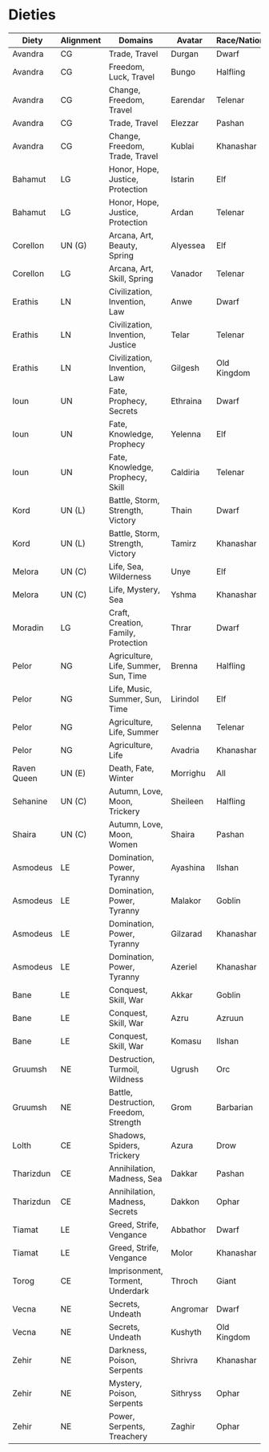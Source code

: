 # Dieties

| Diety          | Alignment | Domains                                | Avatar   | Race/Nation | Gender        | Symbol                |
| -------------- | --------- | -------------------------------------- | -------- | ----------- | ------------- | --------------------- |
| Avandra        | CG        | Trade, Travel                          | Durgan   | Dwarf       | Male          | Coin                  |
| Avandra        | CG        | Freedom, Luck, Travel                  | Bungo    | Halfling    | Male          | Face-up coin          |
| Avandra        | CG        | Change, Freedom, Travel                | Earendar | Telenar     | Male          | Coin                  |
| Avandra        | CG        | Trade, Travel                          | Elezzar  | Pashan      | Male          | Coin                  |
| Avandra        | CG        | Change, Freedom, Trade, Travel         | Kublai   | Khanashar   | Male          | Two overlapping coins |
| Bahamut        | LG        | Honor, Hope, Justice, Protection       | Istarin  | Elf         | Male          | Scales                |
| Bahamut        | LG        | Honor, Hope, Justice, Protection       | Ardan    | Telenar     | Male          | Sword                 |
| Corellon       | UN (G)    | Arcana, Art, Beauty, Spring            | Alyessea | Elf         | Female        | Trefoil leaf          |
| Corellon       | LG        | Arcana, Art, Skill, Spring             | Vanador  | Telenar     | Male          | Harp                  |
| Erathis        | LN        | Civilization, Invention, Law           | Anwe     | Dwarf       | Male          | Divider               |
| Erathis        | LN        | Civilization, Invention, Justice       | Telar    | Telenar     | Male          | Open book             |
| Erathis        | LN        | Civilization, Invention, Law           | Gilgesh  | Old Kingdom | Male          | Tablet                |
| Ioun           | UN        | Fate, Prophecy, Secrets                | Ethraina | Dwarf       | Female        | Loom shuttle          |
| Ioun           | UN        | Fate, Knowledge, Prophecy              | Yelenna  | Elf         | Female        | Spindle               |
| Ioun           | UN        | Fate, Knowledge, Prophecy, Skill       | Caldiria | Telenar     | Female        | Spindle               |
| Kord           | UN (L)    | Battle, Storm, Strength, Victory       | Thain    | Dwarf       | Male          | Thunderbolt           |
| Kord           | UN (L)    | Battle, Storm, Strength, Victory       | Tamirz   | Khanashar   | Male          | Horse                 |
| Melora         | UN (C)    | Life, Sea, Wilderness                  | Unye     | Elf         | Female        | Acorn, Seashell       |
| Melora         | UN (C)    | Life, Mystery, Sea                     | Yshma    | Khanashar   | Female        | Wave                  |
| Moradin        | LG        | Craft, Creation, Family, Protection    | Thrar    | Dwarf       | Male          | Hammer and anvil      |
| Pelor          | NG        | Agriculture, Life, Summer, Sun, Time   | Brenna   | Halfling    | Female        | Cornucopia            |
| Pelor          | NG        | Life, Music, Summer, Sun, Time         | Lirindol | Elf         | Male          | Sun                   |
| Pelor          | NG        | Agriculture, Life, Summer              | Selenna  | Telenar     | Female        | Sheaf of wheat        |
| Pelor          | NG        | Agriculture, Life                      | Avadria  | Khanashar   | Female        | Basket of rice        |
| Raven Queen    | UN (E)    | Death, Fate, Winter                    | Morrighu | All         | Female        | Raven                 |
| Sehanine       | UN (C)    | Autumn, Love, Moon, Trickery           | Sheileen | Halfling    | Female        | Crescent moon         |
| Shaira         | UN (C)    | Autumn, Love, Moon, Women              | Shaira   | Pashan      | Female        | Full moon             |
| Asmodeus       | LE        | Domination, Power, Tyranny             | Ayashina | Ilshan      | Female        | Triskelion of axes    |
| Asmodeus       | LE        | Domination, Power, Tyranny             | Malakor  | Goblin      | Male          | Double-bladed axe     |
| Asmodeus       | LE        | Domination, Power, Tyranny             | Gilzarad | Khanashar   | Male          | Axe                   |
| Asmodeus       | LE        | Domination, Power, Tyranny             | Azeriel  | Khanashar   | Male          | Bull                  |
| Bane           | LE        | Conquest, Skill, War                   | Akkar    | Goblin      | Male          | Crossed spears        |
| Bane           | LE        | Conquest, Skill, War                   | Azru     | Azruun      | Male          | Crossed scimitars     |
| Bane           | LE        | Conquest, Skill, War                   | Komasu   | Ilshan      | Male          | Triskelion of swords  |
| Gruumsh        | NE        | Destruction, Turmoil, Wildness         | Ugrush   | Orc         | Male          | Flaming eye           |
| Gruumsh        | NE        | Battle, Destruction, Freedom, Strength | Grom     | Barbarian   | Male          | Flaming axe           |
| Lolth          | CE        | Shadows, Spiders, Trickery             | Azura    | Drow        | Female        | Web                   |
| Tharizdun      | CE        | Annihilation, Madness, Sea             | Dakkar   | Pashan      | Hermaphrodite | Tentacles             |
| Tharizdun      | CE        | Annihilation, Madness, Secrets         | Dakkon   | Ophar       | Asexual       | Tentacles             |
| Tiamat         | LE        | Greed, Strife, Vengance                | Abbathor | Dwarf       | Male          | Unbalanced scales     |
| Tiamat         | LE        | Greed, Strife, Vengance                | Molor    | Khanashar   | Male          | Dagger                |
| Torog          | CE        | Imprisonment, Torment, Underdark       | Throch   | Giant       | Male          | Chains                |
| Vecna          | NE        | Secrets, Undeath                       | Angromar | Dwarf       | Male          | Triangle of bones     |
| Vecna          | NE        | Secrets, Undeath                       | Kushyth  | Old Kingdom | Male          | Eye in palm of hand   |
| Zehir          | NE        | Darkness, Poison, Serpents             | Shrivra  | Khanashar   | Female        | Two-headed serpent    |
| Zehir          | NE        | Mystery, Poison, Serpents              | Sithryss | Ophar       | Female        | Coiled serpent        |
| Zehir          | NE        | Power, Serpents, Treachery             | Zaghir   | Ophar       | Male          | Hooded cobra          |
